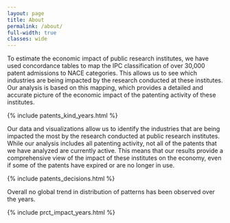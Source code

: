 ```yaml
---
layout: page
title: About
permalink: /about/
full-width: true
classes: wide
---
```



To estimate the economic impact of public research institutes, we have used concordance tables to map the IPC classification of over 30,000 patent admissions to NACE categories. This allows us to see which industries are being impacted by the research conducted at these institutes. Our analysis is based on this mapping, which provides a detailed and accurate picture of the economic impact of the patenting activity of these institutes.

{% include patents_kind_years.html %}




Our data and visualizations allow us to identify the industries that are being impacted the most by the research conducted at public research institutes. While our analysis includes all patenting activity, not all of the patents that we have analyzed are currently active. This means that our results provide a comprehensive view of the impact of these institutes on the economy, even if some of the patents have expired or are no longer in use.




{% include patents_decisions.html %}




Overall no global trend in distribution of patterns has been observed over the years.

{% include prct_impact_years.html %}